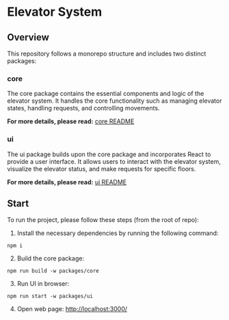 # Elevator System

## Overview

This repository follows a monorepo structure and includes two distinct packages:

### core
The core package contains the essential components and logic of the elevator system. It handles the core functionality such as managing elevator states, handling requests, and controlling movements.

**For more details, please read:** [core README](./packages/core/README.md)

### ui
The ui package builds upon the core package and incorporates React to provide a user interface. It allows users to interact with the elevator system, visualize the elevator status, and make requests for specific floors.

**For more details, please read:** [ui README](./packages/ui/README.md)

## Start

To run the project, please follow these steps (from the root of repo):

1. Install the necessary dependencies by running the following command:

```
npm i
```

2. Build the core package:
```
npm run build -w packages/core
```

3. Run UI in browser:
```
npm run start -w packages/ui  
```

4. Open web page: [http://localhost:3000/](http://localhost:3000/)
